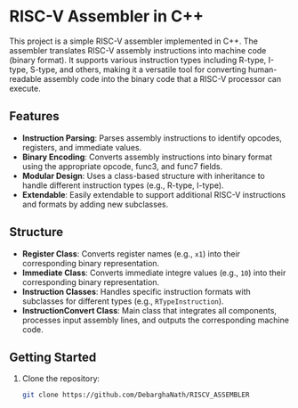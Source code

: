 # RISC-V Assembler in C++

This project is a simple RISC-V assembler implemented in C++. The assembler translates RISC-V assembly instructions into machine code (binary format). It supports various instruction types including R-type, I-type, S-type, and others, making it a versatile tool for converting human-readable assembly code into the binary code that a RISC-V processor can execute.

## Features

- **Instruction Parsing**: Parses assembly instructions to identify opcodes, registers, and immediate values.
- **Binary Encoding**: Converts assembly instructions into binary format using the appropriate opcode, func3, and func7 fields.
- **Modular Design**: Uses a class-based structure with inheritance to handle different instruction types (e.g., R-type, I-type).
- **Extendable**: Easily extendable to support additional RISC-V instructions and formats by adding new subclasses.

## Structure

- **Register Class**: Converts register names (e.g., `x1`) into their corresponding binary representation.
- **Immediate Class**: Converts immediate integre values (e.g., `10`) into their corresponding binary representation.
- **Instruction Classes**: Handles specific instruction formats with subclasses for different types (e.g., `RTypeInstruction`).
- **InstructionConvert Class**: Main class that integrates all components, processes input assembly lines, and outputs the corresponding machine code.

## Getting Started

1. Clone the repository:
   ```bash
   git clone https://github.com/DebarghaNath/RISCV_ASSEMBLER
